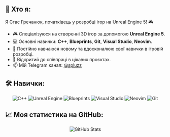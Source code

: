 
## 👾 Хто я:

Я Стас Гречанюк, початківець у розробці ігор на Unreal Engine 5! 🎮

- 🎮 Спеціалізуюся на створенні 3D ігор за допомогою **Unreal Engine 5**.
- 💻 Основні навички: **C++**, **Blueprints**, **Git**, **Visual Studio**, **Neovim**.
- 🌱 Постійно навчаюся новому та вдосконалюю свої навички в ігровій розробці.
- 🤝 Відкритий до співпраці в цікавих проєктах.
- 📫 Мій Telegram канал: [@spluzz](https://t.me/spluzz)

## 🛠️ Навички:

<p align="center">
  <img src="https://img.shields.io/badge/C++-00599C?style=for-the-badge&logo=c%2B%2B&logoColor=white" alt="C++" />
  <img src="https://img.shields.io/badge/Unreal%20Engine-0E1128?style=for-the-badge&logo=unreal-engine&logoColor=white" alt="Unreal Engine" />
  <img src="https://img.shields.io/badge/Blueprints-5C6BC0?style=for-the-badge&logo=unreal-engine&logoColor=white" alt="Blueprints" />
  <img src="https://img.shields.io/badge/Visual%20Studio-5C2D91?style=for-the-badge&logo=visual-studio&logoColor=white" alt="Visual Studio" />
  <img src="https://img.shields.io/badge/Neovim-57A143?style=for-the-badge&logo=neovim&logoColor=white" alt="Neovim" />
  <img src="https://img.shields.io/badge/Git-F05032?style=for-the-badge&logo=git&logoColor=white" alt="Git" />
</p>

## 📈 Моя статистика на GitHub:

<p align="center">
  <img src="https://github-readme-stats.vercel.app/api?username=SplyZzZ&show_icons=true&theme=tokyonight&hide_border=true&hide_title=true" alt="GitHub Stats" />
  <img src="https://github-readme-streak-stats.herokuapp.com/?user=SplyZzZ&theme=tokyonight&hide_border=true" alt="GitHub
